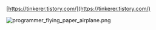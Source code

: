 [https://tinkerer.tistory.com/](https://tinkerer.tistory.com/)

![programmer_flying_paper_airplane.png](https://avatars3.githubusercontent.com/u/208415?s=460&v=4 "Forever tinkering")
